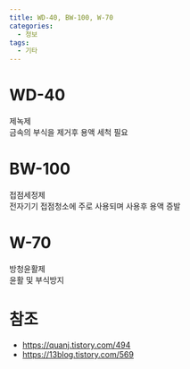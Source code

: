 ```yaml
---
title: WD-40, BW-100, W-70
categories: 
  - 정보
tags: 
  - 기타
---
```


# WD-40
제녹제  
금속의 부식을 제거후 용액 세척 필요  

# BW-100
접점세정제  
전자기기 접점청소에 주로 사용되며 사용후 용액 증발  

# W-70
방청윤활제  
윤활 및 부식방지

# 참조
- https://quanj.tistory.com/494  
- https://13blog.tistory.com/569  
<!--stackedit_data:
eyJoaXN0b3J5IjpbMTc4OTc3MzYwOCw2MDU4NTMxOTJdfQ==
-->
